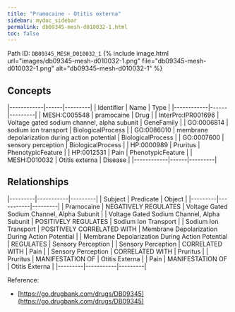 ```yaml
---
title: "Pramocaine - Otitis externa"
sidebar: mydoc_sidebar
permalink: db09345-mesh-d010032-1.html
toc: false 
---
```



Path ID: `DB09345_MESH_D010032_1`
{% include image.html url="images/db09345-mesh-d010032-1.png" file="db09345-mesh-d010032-1.png" alt="db09345-mesh-d010032-1" %}

## Concepts

|------------|------|---------|
| Identifier | Name | Type    |
|------------|------|---------|
| MESH:C005548 | pramocaine | Drug |
| InterPro:IPR001696 | Voltage gated sodium channel, alpha subunit | GeneFamily |
| GO:0006814 | sodium ion transport | BiologicalProcess |
| GO:0086010 | membrane depolarization during action potential | BiologicalProcess |
| GO:0007600 | sensory perception | BiologicalProcess |
| HP:0000989 | Pruritus | PhenotypicFeature |
| HP:0012531 | Pain | PhenotypicFeature |
| MESH:D010032 | Otitis externa | Disease |
|------------|------|---------|

## Relationships

|---------|-----------|---------|
| Subject | Predicate | Object  |
|---------|-----------|---------|
| Pramocaine | NEGATIVELY REGULATES | Voltage Gated Sodium Channel, Alpha Subunit |
| Voltage Gated Sodium Channel, Alpha Subunit | POSITIVELY REGULATES | Sodium Ion Transport |
| Sodium Ion Transport | POSITIVELY CORRELATED WITH | Membrane Depolarization During Action Potential |
| Membrane Depolarization During Action Potential | REGULATES | Sensory Perception |
| Sensory Perception | CORRELATED WITH | Pain |
| Sensory Perception | CORRELATED WITH | Pruritus |
| Pruritus | MANIFESTATION OF | Otitis Externa |
| Pain | MANIFESTATION OF | Otitis Externa |
|---------|-----------|---------|

Reference: 
  - [https://go.drugbank.com/drugs/DB09345](https://go.drugbank.com/drugs/DB09345)
